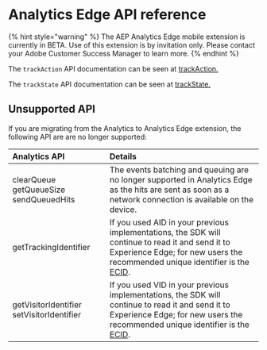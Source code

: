 # Analytics Edge API reference

{% hint style="warning" %}
The AEP Analytics Edge mobile extension is currently in BETA. Use of this extension is by invitation only. Please contact your Adobe Customer Success Manager to learn more.
{% endhint %}

The `trackAction` API documentation can be seen at [trackAction.](../../using-mobile-extensions/mobile-core/mobile-core-api-reference.md#track-app-actions)

The `trackState` API documentation can be seen at [trackState.](../../using-mobile-extensions/mobile-core/mobile-core-api-reference.md#track-app-states-and-views)

## Unsupported API

If you are migrating from the Analytics to Analytics Edge extension, the following API are are no longer supported:

| Analytics API | Details |
| :--- | :--- |
| clearQueue getQueueSize sendQueuedHits | The events batching and queuing are no longer supported in Analytics Edge as the hits are sent as soon as a network connection is available on the device. |
| getTrackingIdentifier | If you used AID in your previous implementations, the SDK will continue to read it and send it to Experience Edge; for new users the recommended unique identifier is the [ECID](../mobile-core/identity/#visitor-tracking-between-an-app-and-the-mobile-web). |
| getVisitorIdentifier setVisitorIdentifier | If you used VID in your previous implementations, the SDK will continue to read it and send it to Experience Edge; for new users the recommended unique identifier is the [ECID](../mobile-core/identity/#visitor-tracking-between-an-app-and-the-mobile-web). |

